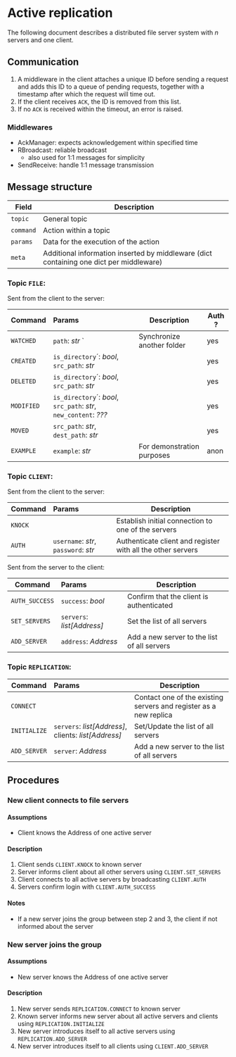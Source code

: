 # Active replication

The following document describes a distributed file server system with _n_ servers and one client.

## Communication

1. A middleware in the client attaches a unique ID before sending a request and adds this ID to a queue of pending
   requests,
   together with a timestamp after which the request will time out.
2. If the client receives `ACK`, the ID is removed from this list.
3. If no `ACK` is received within the timeout, an error is raised.

### Middlewares

- AckManager: expects acknowledgement within specified time
- RBroadcast: reliable broadcast
    - also used for 1:1 messages for simplicity
- SendReceive: handle 1:1 message transmission

## Message structure

| Field     | Description                                                                             |
|-----------|-----------------------------------------------------------------------------------------|
| `topic`   | General topic                                                                           |
| `command` | Action within a topic                                                                   |
| `params`  | Data for the execution of the action                                                    |
| `meta`    | Additional information inserted by middleware (dict containing one dict per middleware) |

### Topic `FILE`:

Sent from the client to the server:

| Command    | Params                                                           | Description                | Auth ? |
|------------|:-----------------------------------------------------------------|----------------------------|--------|
| `WATCHED`  | `path`: _str_                 `                                  | Synchronize another folder | yes    |
| `CREATED`  | `is_directory`´: _bool_, `src_path`: _str_                       |                            | yes    |
| `DELETED`  | `is_directory`´: _bool_, `src_path`: _str_                       |                            | yes    |
| `MODIFIED` | `is_directory`´: _bool_, `src_path`: _str_, `new_content`: _???_ |                            | yes    |
| `MOVED`    | `src_path`: _str_, `dest_path`: _str_                            |                            | yes    |
| `EXAMPLE`  | `example`: _str_                                                 | For demonstration purposes | anon   |

### Topic `CLIENT`:

Sent from the client to the server:

| Command | Params                               | Description                                                 |
|---------|:-------------------------------------|-------------------------------------------------------------|
| `KNOCK` |                                      | Establish initial connection to one of the servers          |
| `AUTH`  | `username`: _str_, `password`: _str_ | Authenticate client and register with all the other servers |

Sent from the server to the client:

| Command        | Params                     | Description                                 |
|----------------|:---------------------------|---------------------------------------------|
| `AUTH_SUCCESS` | `success`: _bool_          | Confirm that the client is authenticated    |
| `SET_SERVERS`  | `servers`: _list[Address]_ | Set the list of all servers                 |
| `ADD_SERVER`   | `address`: _Address_       | Add a new server to the list of all servers |

### Topic `REPLICATION`:

| Command      | Params                                               | Description                                                       |
|--------------|:-----------------------------------------------------|-------------------------------------------------------------------|
| `CONNECT`    |                                                      | Contact one of the existing servers and register as a new replica |
| `INITIALIZE` | `servers`: _list[Address]_, clients: _list[Address]_ | Set/Update the list of all servers                                |
| `ADD_SERVER` | `server`: _Address_                                  | Add a new server to the list of all servers                       |

## Procedures

### New client connects to file servers

#### Assumptions

- Client knows the Address of one active server

#### Description

1. Client sends `CLIENT.KNOCK` to known server
2. Server informs client about all other servers using `CLIENT.SET_SERVERS`
3. Client connects to all active servers by broadcasting `CLIENT.AUTH`
4. Servers confirm login with `CLIENT.AUTH_SUCCESS`

#### Notes

- If a new server joins the group between step 2 and 3, the client if not informed about the server

### New server joins the group

#### Assumptions

- New server knows the Address of one active server

#### Description

1. New server sends `REPLICATION.CONNECT` to known server
2. Known server informs new server about all active servers and clients using `REPLICATION.INITIALIZE`
3. New server introduces itself to all active servers using `REPLICATION.ADD_SERVER`
4. New server introduces itself to all clients using `CLIENT.ADD_SERVER`
